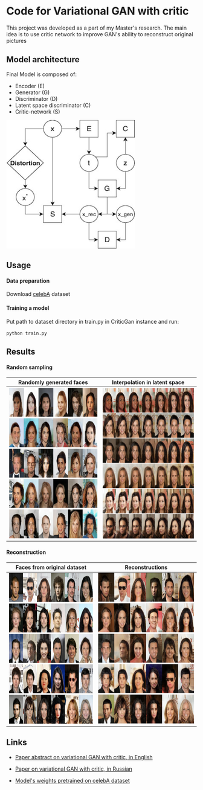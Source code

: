 # Code for Variational GAN with critic

This project was developed as a part of my Master's research. 
The main idea is to use critic network to improve GAN's ability to reconstruct original pictures

## Model architecture 
Final Model is composed of:
- Encoder (E)
- Generator (G)
- Discriminator (D)
- Latent space discriminator (C)
- Critic-network (S)

<img src="./images/model-scheme.jpg " width="340" height="340">

## Usage
#### Data preparation
Download [celebA](https://www.kaggle.com/jessicali9530/celeba-dataset) dataset
#### Training a model
Put path to dataset directory in train.py in CriticGan instance and run: 
```
python train.py
```

## Results
#### Random sampling 
Randomly generated faces          |  Interpolation in latent space
:-------------------------:|:-------------------------:
<img src="./images/random-faces.png " width="400" height="400">  |  <img src="./images/interpolation.png " width="400" height="400">

#### Reconstruction

Faces from original dataset          |  Reconstructions
:-------------------------:|:-------------------------:
<img src="./images/reconstruction-real.png " width="400" height="400">  |  <img src="./images/reconstruction-fake.png " width="400" height="400">

## Links
* [Paper abstract on variational GAN with critic, in English](https://docs.google.com/document/d/1nLn8K2qPqiQy0baZWrhOWw9l6Qq5qBrot4_uuzM7y4g/edit?usp=sharing)

* [Paper on variational GAN with critic, in Russian](https://docs.google.com/document/d/1BN6-4jeCU4xXMLtFPaltRlhMjnVWl82j1AcAVYUm5PE/edit?usp=sharing)

* [Model's weights pretrained on celebA dataset](https://drive.google.com/file/d/1nR4MkdTwpixklpKZNX45t-5ZRf_GTAaz/view?usp=sharing)

